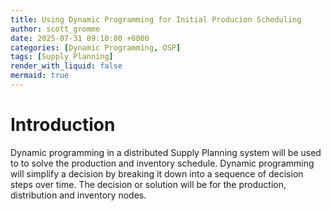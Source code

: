 ```yaml
---
title: Using Dynamic Programming for Initial Producion Scheduling
author: scott_gromme
date: 2025-07-31 09:10:00 +0000
categories: [Dynamic Programming, OSP]
tags: [Supply Planning]
render_with_liquid: false
mermaid: true
---
```

# Introduction

Dynamic programming in a distributed Supply Planning system will be used to to solve the production and inventory schedule.   Dynamic programming will simplify a decision by breaking it down into a sequence of decision steps over time.  The decision or solution will be for the production, distribution and inventory nodes.
